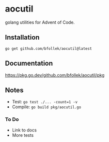 # aocutil

golang utilities for Advent of Code.

## Installation

`go get github.com/bfollek/aocutil@latest`

## Documentation

https://pkg.go.dev/github.com/bfollek/aocutil/pkg

## Notes

* Test: `go test ./... -count=1 -v`
* Compile: `go build pkg/aocutil.go`

### To Do

* Link to docs
* More tests
